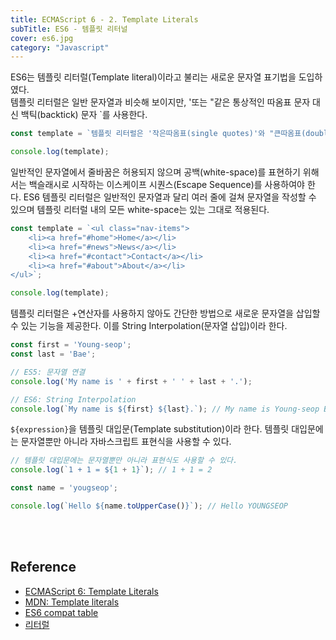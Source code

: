 ```yaml
---
title: ECMAScript 6 - 2. Template Literals
subTitle: ES6 - 템플릿 리터널
cover: es6.jpg
category: "Javascript"
---
```


ES6는 템플릿 리터럴(Template literal)이라고 불리는 새로운 문자열 표기법을 도입하였다.  
템플릿 리터럴은 일반 문자열과 비슷해 보이지만, '또는 "같은 통상적인 따옴표 문자 대신 백틱(backtick) 문자 `를 사용한다.  
  


~~~javascript
const template = `템플릿 리터럴은 '작은따옴표(single quotes)'와 "큰따옴표(double quotes)"를 혼용할 수 있다.`;

console.log(template);
~~~
일반적인 문자열에서 줄바꿈은 허용되지 않으며 공백(white-space)를 표현하기 위해서는 백슬래시로 시작하는 이스케이프 시퀀스(Escape Sequence)를 사용하여야 한다. ES6 템플릿 리터럴은 일반적인 문자열과 달리 여러 줄에 걸쳐 문자열을 작성할 수 있으며 템플릿 리터럴 내의 모든 white-space는 있는 그대로 적용된다.  
  
~~~javascript
const template = `<ul class="nav-items">
    <li><a href="#home">Home</a></li>
    <li><a href="#news">News</a></li>
    <li><a href="#contact">Contact</a></li>
    <li><a href="#about">About</a></li>
</ul>`;

console.log(template);
~~~
템플릿 리터럴은 +연산자를 사용하지 않아도 간단한 방법으로 새로운 문자열을 삽입할 수 있는 기능을 제공한다. 이를 String Interpolation(문자열 삽입)이라 한다.
~~~javascript
const first = 'Young-seop';
const last = 'Bae';

// ES5: 문자열 연결
console.log('My name is ' + first + ' ' + last + '.');

// ES6: String Interpolation
console.log(`My name is ${first} ${last}.`); // My name is Young-seop Bae.
~~~
<code>${expression}</code>을 템플릿 대입문(Template substitution)이라 한다. 템플릿 대입문에는 문자열뿐만 아니라 자바스크립트 표현식을 사용할 수 있다.
~~~javascript
// 템플릿 대입문에는 문자열뿐만 아니라 표현식도 사용할 수 있다.
console.log(`1 + 1 = ${1 + 1}`); // 1 + 1 = 2

const name = 'yougseop';

console.log(`Hello ${name.toUpperCase()}`); // Hello YOUNGSEOP
~~~
<br>
<br>

## Reference
* [ECMAScript 6: Template Literals](http://www.ecma-international.org/ecma-262/6.0/#sec-template-literals)
* [MDN: Template literals](https://developer.mozilla.org/ko/docs/Web/JavaScript/Reference/Template_literals)
* [ES6 compat table](https://kangax.github.io/compat-table/es6/)
* [리터럴](https://zetawiki.com/wiki/%EB%A6%AC%ED%84%B0%EB%9F%B4)